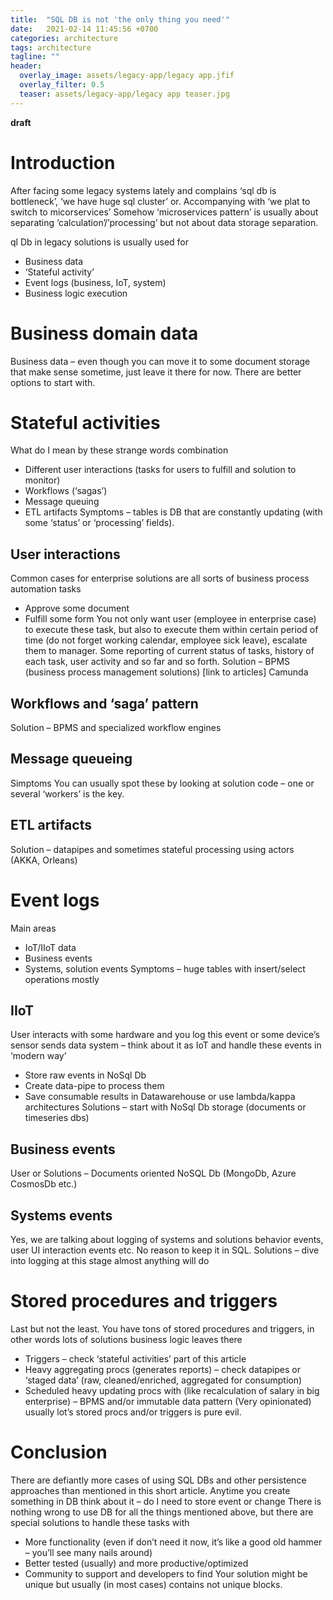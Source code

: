 ```yaml
---
title:  "SQL DB is not 'the only thing you need'"
date:   2021-02-14 11:45:56 +0700
categories: architecture
tags: architecture
tagline: ""
header:
  overlay_image: assets/legacy-app/legacy app.jfif
  overlay_filter: 0.5
  teaser: assets/legacy-app/legacy app teaser.jpg
---
```


**draft**

# Introduction
After facing some legacy systems lately and complains ‘sql db is bottleneck’, ‘we have huge sql cluster’ or. Accompanying with ‘we plat to switch to micorservices’
Somehow ‘microservices pattern’ is usually about separating ‘calculation’/’processing’ but not about data storage separation.

ql Db in legacy solutions is usually used for
-	Business data
-	‘Stateful activity’
-	Event logs (business, IoT, system)
-	Business logic execution

 
# Business domain data
Business data – even though you can move it to some document storage that make sense sometime, just leave it there for now. There are better options to start with.
 
# Stateful activities
What do I mean by these strange words combination
-	Different user interactions (tasks for users to fulfill and solution to monitor)
-	Workflows (‘sagas’)
-	Message queuing
-	ETL artifacts
Symptoms – tables is DB that are constantly updating (with some ‘status’ or ‘processing’ fields).

## User interactions
Common cases for enterprise solutions are all sorts of business process automation tasks 
-	Approve some document
-	Fulfill some form 
You not only want user (employee in enterprise case) to execute these task, but also to execute them within certain period of time (do not forget working calendar, employee sick leave), escalate them to manager. Some reporting of current status of tasks, history of each task, user activity and so far and so forth. 
Solution – BPMS (business process management solutions) [link to articles] Camunda
## Workflows and ‘saga’ pattern
Solution – BPMS and specialized workflow engines

## Message queueing
Simptoms
You can usually spot these by looking at solution code – one or several ‘workers’ is the key.

## ETL artifacts

Solution – datapipes and sometimes stateful processing using actors (AKKA, Orleans) 
 
# Event logs
Main areas
-	IoT/IIoT data 
-	Business events
-	Systems, solution events
Symptoms – huge tables with insert/select operations mostly

## IIoT
User interacts with some hardware and you log this event or some device’s sensor sends data system – think about it as IoT and handle these events in ‘modern way’
-	Store raw events in NoSql Db
-	Create data-pipe to process them
-	Save consumable results in Datawarehouse or use lambda/kappa architectures
Solutions – start with NoSql Db storage (documents or timeseries dbs) 

## Business events
User or 
Solutions – Documents oriented NoSQL Db (MongoDb, Azure CosmosDb etc.)

## Systems events
Yes, we are talking about logging of systems and solutions behavior events, user UI interaction events etc. No reason to keep it in SQL.
Solutions – dive into logging at this stage almost anything will do
 
# Stored procedures and triggers
Last but not the least. You have tons of stored procedures and triggers, in other words lots of solutions business logic leaves there
-	Triggers – check ‘stateful activities’ part of this article
-	Heavy aggregating procs (generates reports) – check datapipes or ‘staged data’ (raw, cleaned/enriched, aggregated for consumption)
-	Scheduled heavy updating procs with (like recalculation of salary in big enterprise) – BPMS and/or immutable data pattern
(Very opinionated) usually lot’s stored procs and/or triggers is pure evil. 
 
# Conclusion 
There are defiantly more cases of using SQL DBs and other persistence approaches than mentioned in this short article. 
Anytime you create something in DB think about it – do I need to store event or change 
There is nothing wrong to use DB for all the things mentioned above, but there are special solutions to handle these tasks with 
-	More functionality (even if don’t need it now, it’s like a good old hammer – you’ll see many nails around)
-	Better tested (usually) and more productive/optimized 
-	Community to support and developers to find
Your solution might be unique but usually (in most cases) contains not unique blocks.